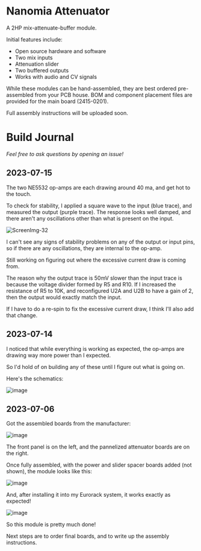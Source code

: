 # Nanomia Attenuator

A 2HP mix-attenuate-buffer module.

Initial features include:
- Open source hardware and software
- Two mix inputs
- Attenuation slider
- Two buffered outputs
- Works with audio and CV signals

While these modules can be hand-assembled, they are best ordered pre-assembled from your PCB house. BOM and component placement files are provided for the main board (2415-0201).

Full assembly instructions will be uploaded soon.

# Build Journal

_Feel free to ask questions by opening an issue!_

## 2023-07-15

The two NE5532 op-amps are each drawing around 40 ma, and get hot to the touch.

To check for stability, I applied a square wave to the input (blue trace), and measured the output (purple trace). The response looks well damped, and there aren't any oscillations other than what is present on the input.

![ScreenImg-32](https://github.com/dslik/nanomia/assets/5757591/927c24ca-5711-432b-84b8-3b14c362944d)

I can't see any signs of stability problems on any of the output or input pins, so if there are any oscillations, they are internal to the op-amp.

Still working on figuring out where the excessive current draw is coming from.

The reason why the output trace is 50mV slower than the input trace is because the voltage divider formed by R5 and R10. If I increased the resistance of R5 to 10K, and reconfigured U2A and U2B to have a gain of 2, then the output would exactly match the input.

If I have to do a re-spin to fix the excessive current draw, I think I'll also add that change.

## 2023-07-14

I noticed that while everything is working as expected, the op-amps are drawing way more power than I expected.

So I'd hold of on building any of these until I figure out what is going on.

Here's the schematics:

![image](https://github.com/dslik/nanomia/assets/5757591/e0a7ad7b-ed48-4621-9b81-56d1a5852fcb)

## 2023-07-06

Got the assembled boards from the manufacturer:

![image](https://github.com/dslik/nanomia/assets/5757591/7155883a-6fe2-4039-ad6f-9d4907856ddf)

The front panel is on the left, and the pannelized attenuator boards are on the right.

Once fully assembled, with the power and slider spacer boards added (not shown), the module looks like this:

![image](https://github.com/dslik/nanomia/assets/5757591/419eca58-df9d-428c-8ca8-16dee69cbd5d)

And, after installing it into my Eurorack system, it works exactly as expected!

![image](https://github.com/dslik/nanomia/assets/5757591/c41620b5-1962-4b93-b821-59d7ee9ea361)

So this module is pretty much done!

Next steps are to order final boards, and to write up the assembly instructions.

